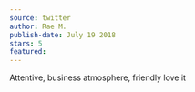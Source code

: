 ```yaml
---
source: twitter
author: Rae M.
publish-date: July 19 2018
stars: 5
featured: 
---
```

Attentive, business atmosphere, friendly love it
